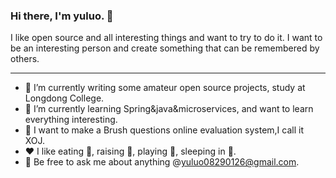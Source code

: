 ### Hi there, I'm yuluo. 👋

<!--
**yuluo-yx/yuluo-yx** is a ✨ _special_ ✨ repository because its `README.md` (this file) appears on your GitHub profile.

Here are some ideas to get you started:

- 🔭 I’m currently working on ...
- 🌱 I’m currently learning ...
- 👯 I’m looking to collaborate on ...
- 🤔 I’m looking for help with ...
- 💬 Ask me about ...
- 📫 How to reach me: ...
- 😄 Pronouns: ...
- ⚡ Fun fact: ...
-->
I like open source and all interesting things and want to try to do it.
I want to be an interesting person and create something that can be remembered by others.

<hr>

- 🔭 I’m currently writing some amateur open source projects, study at Longdong College.  <br>
- 🌱 I’m currently learning Spring&java&microservices, and want to learn everything interesting. <br>
- 🤔 I want to make a Brush questions online evaluation system,I call it XOJ. <br>
- ❤️ I like eating 🍉, raising 🐓, playing 🏓, sleeping in 🛌. <br>
- 💬  Be free to ask me about anything @yuluo08290126@gmail.com. <br>
